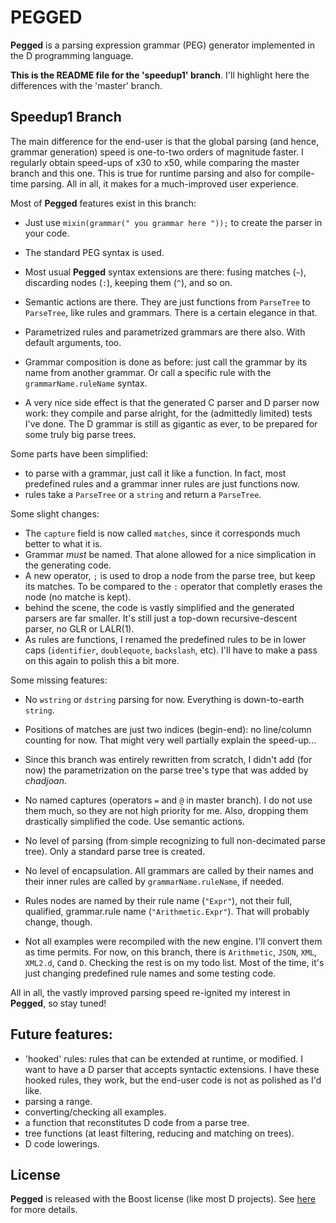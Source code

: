 PEGGED
======

**Pegged** is a parsing expression grammar (PEG) generator implemented in the D programming language. 

**This is the README file for the 'speedup1' branch**. I'll highlight here the differences with the 'master' branch.

Speedup1 Branch
---------------

The main difference for the end-user is that the global parsing (and hence, grammar generation) speed is one-to-two orders of magnitude faster. I regularly obtain speed-ups of x30 to x50, while comparing the master branch and this one. This is true for runtime parsing and also for compile-time parsing. All in all, it makes for a much-improved user experience.

Most of **Pegged** features exist in this branch:

- Just use `mixin(grammar(" you grammar here "));` to create the parser in your code.
- The standard PEG syntax is used.
- Most usual **Pegged** syntax extensions are there: fusing matches (`~`), discarding nodes (`:`), keeping them (`^`), and so on.
- Semantic actions are there. They are just functions from `ParseTree` to `ParseTree`, like rules and grammars. There is a certain elegance in that.
- Parametrized rules and parametrized grammars are there also. With default arguments, too.
- Grammar composition is done as before: just call the grammar by its name from another grammar. Or call a specific rule with the `grammarName.ruleName` syntax.

- A very nice side effect is that the generated C parser and D parser now work: they compile and parse alright, for the (admittedly limited) tests I've done. The D grammar is still as gigantic as ever, to be prepared for some truly big parse trees. 

Some parts have been simplified: 

- to parse with a grammar, just call it like a function. In fact, most predefined rules and a grammar inner rules are just functions now.
- rules take a `ParseTree` or a `string` and return a `ParseTree`.

Some slight changes:

- The `capture` field is now called `matches`, since it corresponds much better to what it is.
- Grammar *must* be named. That alone allowed for a nice simplication in the generating code.
- A new operator, `;` is used to drop a node from the parse tree, but keep its matches. To be compared to the `:` operator that completly erases the node (no matche is kept).
- behind the scene, the code is vastly simplified and the generated parsers are far smaller. It's still just a top-down recursive-descent parser, no GLR or LALR(1).
- As rules are functions, I renamed the predefined rules to be in lower caps (`identifier`, `doublequote`, `backslash`, etc). I'll have to make a pass on this again to polish this a bit more.

Some missing features:

- No `wstring` or `dstring` parsing for now. Everything is down-to-earth `string`.
- Positions of matches are just two indices (begin-end): no line/column counting for now. That might very well partially explain the speed-up...
- Since this branch was entirely rewritten from scratch, I didn't add (for now) the parametrization on the parse tree's type that was added by *chadjoan*.
- No named captures (operators `=` and `@` in master branch). I do not use them much, so they are not high priority for me. Also, dropping them drastically simplified the code. Use semantic actions.
- No level of parsing (from simple recognizing to full non-decimated parse tree). Only a standard parse tree is created.
- No level of encapsulation. All grammars are called by their names and their inner rules are called by `grammarName.ruleName`, if needed.
- Rules nodes are named by their rule name (`"Expr"`), not their full, qualified, grammar.rule name (`"Arithmetic.Expr"`). That will probably change, though.

- Not all examples were recompiled with the new engine. I'll convert them as time permits. For now, on this branch, there is `Arithmetic`, `JSON`, `XML`, `XML2.d`, `C`and `D`. Checking the rest is on my todo list. Most of the time, it's just changing predefined rule names and some testing code.

All in all, the vastly improved parsing speed re-ignited my interest in **Pegged**, so stay tuned!

Future features:
----------------

- 'hooked' rules: rules that can be extended at runtime, or modified. I want to have a D parser that accepts syntactic extensions. I have these hooked rules, they work, but the end-user code is not as polished as I'd like.
- parsing a range.
- converting/checking all examples.
- a function that reconstitutes D code from a parse tree.
- tree functions (at least filtering, reducing and matching on trees).
- D code lowerings.

License
-------

**Pegged** is released with the Boost license (like most D projects). See [here](http://www.boost.org/LICENSE_1_0.txt) for more details.
